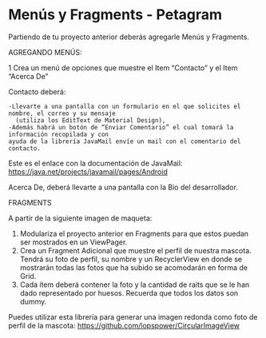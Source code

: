 # Menús y Fragments - Petagram
Partiendo de tu proyecto anterior deberás agregarle Menús y Fragments. 

AGREGANDO MENÚS:

   1  Crea un menú de opciones que muestre el Item “Contacto” y el Item “Acerca De”
   
Contacto deberá:

    -Llevarte a una pantalla con un formulario en el que solicites el nombre, el correo y su mensaje 
      (utiliza los EditText de Material Design), 
    -Además habrá un botón de “Enviar Comentario” el cual tomará la información recopilada y con 
    ayuda de la librería JavaMail envíe un mail con el comentario del contacto.

Este es el enlace con la documentación de JavaMail: https://java.net/projects/javamail/pages/Android

Acerca De, deberá llevarte a una pantalla con la Bio del desarrollador.

FRAGMENTS

A partir de la siguiente imagen de maqueta: 

  1. Modulariza el proyecto anterior en Fragments para que estos puedan ser mostrados en un ViewPager.
  2. Crea un Fragment Adicional que muestre el perfil de nuestra mascota. Tendrá su foto de perfil, 
  su nombre y un RecyclerView en donde se mostrarán todas las fotos que ha subido se acomodarán en forma de Grid. 
  3. Cada ítem deberá contener la foto y la cantidad de raits que se le han dado representado por huesos. 
  Recuerda que todos los datos son dummy.

Puedes utilizar esta librería para generar una imagen redonda como foto de perfil de la mascota: 
https://github.com/lopspower/CircularImageView  
